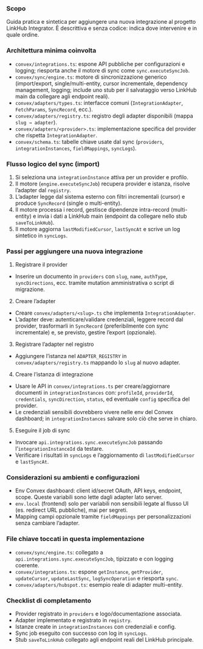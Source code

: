 ### Scopo

Guida pratica e sintetica per aggiungere una nuova integrazione al progetto LinkHub Integrator. È descrittiva e senza codice: indica dove intervenire e in quale ordine.

### Architettura minima coinvolta

- `convex/integrations.ts`: espone API pubbliche per configurazioni e logging; riesporta anche il motore di sync come `sync.executeSyncJob`.
- `convex/sync/engine.ts`: motore di sincronizzazione generico (import/export, single/multi-entity, cursor incrementale, dependency management, logging; include uno stub per il salvataggio verso LinkHub main da collegare agli endpoint reali).
- `convex/adapters/types.ts`: interfacce comuni (`IntegrationAdapter`, `FetchParams`, `SyncRecord`, ecc.).
- `convex/adapters/registry.ts`: registro degli adapter disponibili (mappa `slug → adapter`).
- `convex/adapters/<provider>.ts`: implementazione specifica del provider che rispetta `IntegrationAdapter`.
- `convex/schema.ts`: tabelle chiave usate dal sync (`providers`, `integrationInstances`, `fieldMappings`, `syncLogs`).

### Flusso logico del sync (import)

1. Si seleziona una `integrationInstance` attiva per un provider e profilo.
2. Il motore (`engine.executeSyncJob`) recupera provider e istanza, risolve l’adapter dal `registry`.
3. L’adapter legge dal sistema esterno con filtri incrementali (cursor) e produce `SyncRecord` (single o multi-entity).
4. Il motore processa i record, gestisce dipendenze intra-record (multi-entity) e invia i dati a LinkHub main (endpoint da collegare nello stub `saveToLinkHub`).
5. Il motore aggiorna `lastModifiedCursor`, `lastSyncAt` e scrive un log sintetico in `syncLogs`.

### Passi per aggiungere una nuova integrazione

1) Registrare il provider
- Inserire un documento in `providers` con `slug`, `name`, `authType`, `syncDirections`, ecc. tramite mutation amministrativa o script di migrazione.

2) Creare l’adapter
- Creare `convex/adapters/<slug>.ts` che implementa `IntegrationAdapter`.
- L’adapter deve: autenticare/validare credenziali, leggere record dal provider, trasformarli in `SyncRecord` (preferibilmente con sync incrementale) e, se previsto, gestire l’export (opzionale).

3) Registrare l’adapter nel registro
- Aggiungere l’istanza nel `ADAPTER_REGISTRY` in `convex/adapters/registry.ts` mappando lo `slug` al nuovo adapter.

4) Creare l’istanza di integrazione
- Usare le API in `convex/integrations.ts` per creare/aggiornare documenti in `integrationInstances` con: `profileId`, `providerId`, `credentials`, `syncDirection`, `status`, ed eventuale `config` specifica del provider.
- Le credenziali sensibili dovrebbero vivere nelle env del Convex dashboard; in `integrationInstances` salvare solo ciò che serve in chiaro.

5) Eseguire il job di sync
- Invocare `api.integrations.sync.executeSyncJob` passando l’`integrationInstanceId` da testare.
- Verificare i risultati in `syncLogs` e l’aggiornamento di `lastModifiedCursor` e `lastSyncAt`.

### Considerazioni su ambienti e configurazioni

- Env Convex dashboard: client id/secret OAuth, API keys, endpoint, scope. Queste variabili sono lette dagli adapter lato server.
- `env.local` (frontend) solo per variabili non sensibili legate al flusso UI (es. redirect URL pubbliche), mai per segreti.
- Mapping campi opzionale tramite `fieldMappings` per personalizzazioni senza cambiare l’adapter.

### File chiave toccati in questa implementazione

- `convex/sync/engine.ts`: collegato a `api.integrations.sync.executeSyncJob`, tipizzato e con logging coerente.
- `convex/integrations.ts`: espone `getInstance`, `getProvider`, `updateCursor`, `updateLastSync`, `logSyncOperation` e riesporta `sync`.
- `convex/adapters/hubspot.ts`: esempio reale di adapter multi-entity.

### Checklist di completamento

- Provider registrato in `providers` e logo/documentazione associata.
- Adapter implementato e registrato in `registry`.
- Istanze create in `integrationInstances` con credenziali e config.
- Sync job eseguito con successo con log in `syncLogs`.
- Stub `saveToLinkHub` collegato agli endpoint reali del LinkHub principale.


